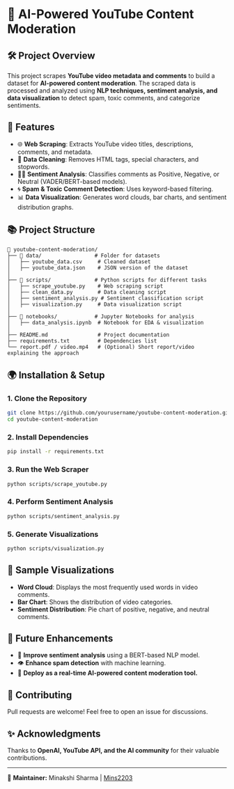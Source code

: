 # 🌟 AI-Powered YouTube Content Moderation

## 🛠️ Project Overview
This project scrapes **YouTube video metadata and comments** to build a dataset for **AI-powered content moderation**. The scraped data is processed and analyzed using **NLP techniques, sentiment analysis, and data visualization** to detect spam, toxic comments, and categorize sentiments.

## 🚀 Features
- 🌐 **Web Scraping**: Extracts YouTube video titles, descriptions, comments, and metadata.
- 📝 **Data Cleaning**: Removes HTML tags, special characters, and stopwords.
- 👨‍💻 **Sentiment Analysis**: Classifies comments as Positive, Negative, or Neutral (VADER/BERT-based models).
- 🌀 **Spam & Toxic Comment Detection**: Uses keyword-based filtering.
- 📊 **Data Visualization**: Generates word clouds, bar charts, and sentiment distribution graphs.

## 📚 Project Structure
```
📂 youtube-content-moderation/
├── 📂 data/                 # Folder for datasets
│   ├── youtube_data.csv     # Cleaned dataset
│   ├── youtube_data.json    # JSON version of the dataset
│
├── 📂 scripts/              # Python scripts for different tasks
│   ├── scrape_youtube.py    # Web scraping script
│   ├── clean_data.py        # Data cleaning script
│   ├── sentiment_analysis.py # Sentiment classification script
│   ├── visualization.py     # Data visualization script
│
├── 📂 notebooks/            # Jupyter Notebooks for analysis
│   ├── data_analysis.ipynb  # Notebook for EDA & visualization
│
├── README.md                # Project documentation
├── requirements.txt         # Dependencies list
└── report.pdf / video.mp4   # (Optional) Short report/video explaining the approach
```

## 🌍 Installation & Setup
### **1. Clone the Repository**
```bash
git clone https://github.com/yourusername/youtube-content-moderation.git
cd youtube-content-moderation
```
### **2. Install Dependencies**
```bash
pip install -r requirements.txt
```
### **3. Run the Web Scraper**
```bash
python scripts/scrape_youtube.py
```
### **4. Perform Sentiment Analysis**
```bash
python scripts/sentiment_analysis.py
```
### **5. Generate Visualizations**
```bash
python scripts/visualization.py
```

## 🌟 Sample Visualizations
- **Word Cloud**: Displays the most frequently used words in video comments.
- **Bar Chart**: Shows the distribution of video categories.
- **Sentiment Distribution**: Pie chart of positive, negative, and neutral comments.

## 🔮 Future Enhancements
- 🧠 **Improve sentiment analysis** using a BERT-based NLP model.
- 👁️ **Enhance spam detection** with machine learning.
- 🏢 **Deploy as a real-time AI-powered content moderation tool.**

## 💬 Contributing
Pull requests are welcome! Feel free to open an issue for discussions.

## ✨ Acknowledgments
Thanks to **OpenAI, YouTube API, and the AI community** for their valuable contributions.

---
📢 **Maintainer:** Minakshi Sharma | [Mins2203](https://github.com/Mins2203)

